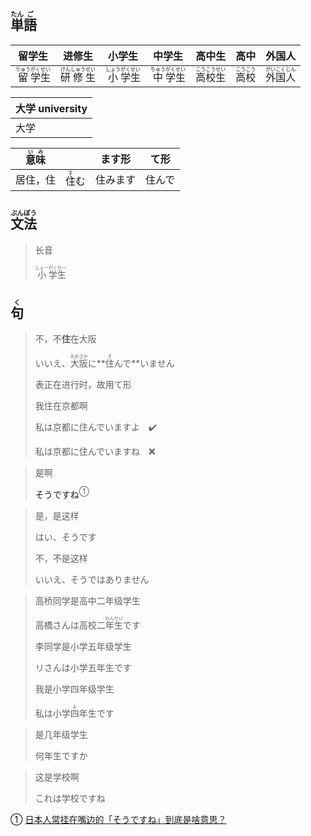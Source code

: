 ## <ruby><rb>単</rb><rt>たん</rt></ruby><ruby><rb>語</rb><rt>ご</rt></ruby>

| 留学生                                                       | 进修生                                                       | 小学生                                                       | 中学生                                                       | 高中生                                                       | 高中                                                         | 外国人                                                       |
| ------------------------------------------------------------ | ------------------------------------------------------------ | ------------------------------------------------------------ | ------------------------------------------------------------ | ------------------------------------------------------------ | ------------------------------------------------------------ | ------------------------------------------------------------ |
| <ruby><rb>留</rb><rt>りゅう</rt></ruby><ruby><rb>学</rb><rt>がく</rt></ruby><ruby><rb>生</rb><rt>せい</rt></ruby> | <ruby>研<rt>けん</rt>修<rt>しゅう</rt>生<rt>せい</rt></ruby> | <ruby><rb>小</rb><rt>しょう</rt></ruby><ruby><rb>学</rb><rt>がく</rt></ruby><ruby><rb>生</rb><rt>せい</rt></ruby> | <ruby><rb>中</rb><rt>ちゅう</rt></ruby><ruby><rb>学</rb><rt>がく</rt></ruby><ruby><rb>生</rb><rt>せい</rt></ruby> | <ruby><rb>高</rb><rt>こう</rt></ruby><ruby><rb>校</rb><rt>こう</rt></ruby><ruby><rb>生</rb><rt>せい</rt></ruby> | <ruby><rb>高</rb><rt>こう</rt></ruby><ruby><rb>校</rb><rt>こう</rt></ruby> | <ruby><rb>外</rb><rt>がい</rt></ruby><ruby><rb>国</rb><rt>こく</rt></ruby><ruby><rb>人</rb><rt>じん</rt></ruby> |

| 大学 university |
| --------------- |
| 大学            |



| <ruby>意<rt>い</rt>味<rt>み</rt></ruby> |                              | ます形   | て形   |
| --------------------------------------- | ---------------------------- | -------- | ------ |
| 居住，住                                | <ruby>住<rt>す</rt>む</ruby> | 住みます | 住んで |

## <ruby>文<rt>ぶん</rt>法<rt>ぽう</rt></ruby>

> 长音
>
> <ruby>小<rt>しょー</rt>学<rt>がく</rt>生<rt>せー</rt></ruby>

## <ruby><rb>句</rb><rt>く</rt></ruby>

> 不，不**住**在大阪
>
> いいえ、<ruby><rb>大阪</rb><rt>おおさか</rt></ruby>に**<ruby><rb>住</rb><rt>す</rt></ruby>んで**いません
>
> 表正在进行时，故用て形
>
> 
>
> 我住在京都啊
>
> 私は京都に住んでいますよ　✔️
>
> 私は京都に住んでいますね　❌

> 是啊
>
> <a>そうですね</a><sup>①</sup>

> 是，是这样
>
> はい、そうです
>
> 不，不是这样
>
> いいえ、そうではありません

> 高桥同学是高中二年级学生
>
> 高橋さんは高校二<ruby><rb>年</rb><rt>ねん</rt></ruby><ruby><rb>生</rb><rt>せい</rt></ruby>です
>
> 李同学是小学五年级学生
>
> リさんは小学五年生です
>
> 我是小学四年级学生
>
> 私は小学<ruby>四<rt>よ</rt></ruby>年生です

> 是几年级学生
>
> 何年生ですか

> 这是学校啊
>
> これは学校ですね	

① [日本人常挂在嘴边的「そうですね」到底是啥意思？](https://baijiahao.baidu.com/s?id=1641099255113049683 '百度百科：日本人常挂在嘴边的「そうですね」到底是啥意思？')

